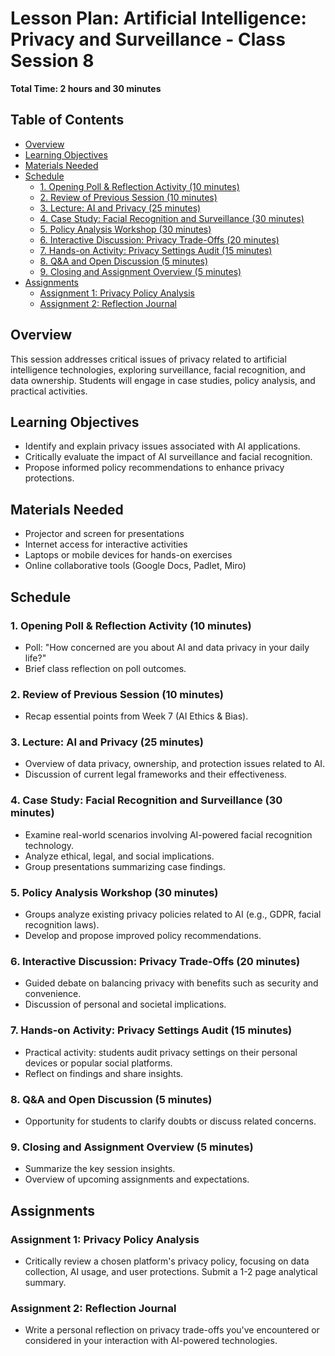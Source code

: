 # Lesson Plan: Artificial Intelligence: Privacy and Surveillance - Class Session 8

**Total Time: 2 hours and 30 minutes**

## Table of Contents
- [Overview](#overview)
- [Learning Objectives](#learning-objectives)
- [Materials Needed](#materials-needed)
- [Schedule](#schedule)
  - [1. Opening Poll & Reflection Activity (10 minutes)](#1-opening-poll--reflection-activity-10-minutes)
  - [2. Review of Previous Session (10 minutes)](#2-review-of-previous-session-10-minutes)
  - [3. Lecture: AI and Privacy (25 minutes)](#3-lecture-ai-and-privacy-25-minutes)
  - [4. Case Study: Facial Recognition and Surveillance (30 minutes)](#4-case-study-facial-recognition-and-surveillance-30-minutes)
  - [5. Policy Analysis Workshop (30 minutes)](#5-policy-analysis-workshop-30-minutes)
  - [6. Interactive Discussion: Privacy Trade-Offs (20 minutes)](#6-interactive-discussion-privacy-trade-offs-20-minutes)
  - [7. Hands-on Activity: Privacy Settings Audit (15 minutes)](#7-hands-on-activity-privacy-settings-audit-15-minutes)
  - [8. Q&A and Open Discussion (5 minutes)](#8-qa-and-open-discussion-5-minutes)
  - [9. Closing and Assignment Overview (5 minutes)](#9-closing-and-assignment-overview-5-minutes)
- [Assignments](#assignments)
  - [Assignment 1: Privacy Policy Analysis](#assignment-1-privacy-policy-analysis)
  - [Assignment 2: Reflection Journal](#assignment-2-reflection-journal)

## Overview
This session addresses critical issues of privacy related to artificial intelligence technologies, exploring surveillance, facial recognition, and data ownership. Students will engage in case studies, policy analysis, and practical activities.

## Learning Objectives
- Identify and explain privacy issues associated with AI applications.
- Critically evaluate the impact of AI surveillance and facial recognition.
- Propose informed policy recommendations to enhance privacy protections.

## Materials Needed
- Projector and screen for presentations
- Internet access for interactive activities
- Laptops or mobile devices for hands-on exercises
- Online collaborative tools (Google Docs, Padlet, Miro)

## Schedule

### 1. Opening Poll & Reflection Activity (10 minutes)
- Poll: "How concerned are you about AI and data privacy in your daily life?"
- Brief class reflection on poll outcomes.

### 2. Review of Previous Session (10 minutes)
- Recap essential points from Week 7 (AI Ethics & Bias).

### 3. Lecture: AI and Privacy (25 minutes)
- Overview of data privacy, ownership, and protection issues related to AI.
- Discussion of current legal frameworks and their effectiveness.

### 4. Case Study: Facial Recognition and Surveillance (30 minutes)
- Examine real-world scenarios involving AI-powered facial recognition technology.
- Analyze ethical, legal, and social implications.
- Group presentations summarizing case findings.

### 5. Policy Analysis Workshop (30 minutes)
- Groups analyze existing privacy policies related to AI (e.g., GDPR, facial recognition laws).
- Develop and propose improved policy recommendations.

### 6. Interactive Discussion: Privacy Trade-Offs (20 minutes)
- Guided debate on balancing privacy with benefits such as security and convenience.
- Discussion of personal and societal implications.

### 7. Hands-on Activity: Privacy Settings Audit (15 minutes)
- Practical activity: students audit privacy settings on their personal devices or popular social platforms.
- Reflect on findings and share insights.

### 8. Q&A and Open Discussion (5 minutes)
- Opportunity for students to clarify doubts or discuss related concerns.

### 9. Closing and Assignment Overview (5 minutes)
- Summarize the key session insights.
- Overview of upcoming assignments and expectations.

## Assignments

### Assignment 1: Privacy Policy Analysis
- Critically review a chosen platform's privacy policy, focusing on data collection, AI usage, and user protections. Submit a 1-2 page analytical summary.

### Assignment 2: Reflection Journal
- Write a personal reflection on privacy trade-offs you've encountered or considered in your interaction with AI-powered technologies.

